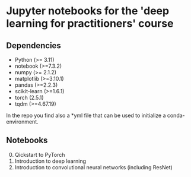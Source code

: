 # Jupyter notebooks for the 'deep learning for practitioners' course

## Dependencies

 - Python (>= 3.11)
 - notebook (>=7.3.2)
 - numpy (>= 2.1.2)
 - matplotlib (>=3.10.1)
 - pandas (>=2.2.3)
 - scikit-learn (>=1.6.1)
 - torch (2.5.1)
 - tqdm (>=4.67.19)

In the repo you find also a *yml file that can be used to initialize a conda-environment.


## Notebooks


0. Qickstart to PyTorch
1. Introduction to deep learning
2. Introduction to convolutional neural networks (including ResNet)
